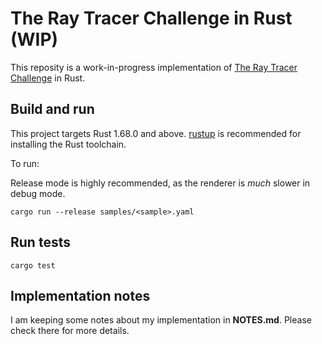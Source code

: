 # The Ray Tracer Challenge in Rust (WIP)

This reposity is a work-in-progress implementation of [The Ray Tracer Challenge](http://raytracerchallenge.com/)
in Rust.

## Build and run

This project targets Rust 1.68.0 and above. [rustup](https://rustup.rs/) is recommended for installing the Rust toolchain.

To run:

Release mode is highly recommended, as the renderer is *much* slower in debug mode.

```
cargo run --release samples/<sample>.yaml
```

## Run tests

```
cargo test
```

## Implementation notes

I am keeping some notes about my implementation in **NOTES.md**. Please check there for more details.